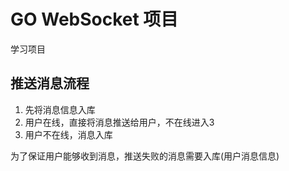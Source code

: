 # GO WebSocket 项目

学习项目

## 推送消息流程

1. 先将消息信息入库
2. 用户在线，直接将消息推送给用户，不在线进入3
3. 用户不在线，消息入库

为了保证用户能够收到消息，推送失败的消息需要入库(用户消息信息)

